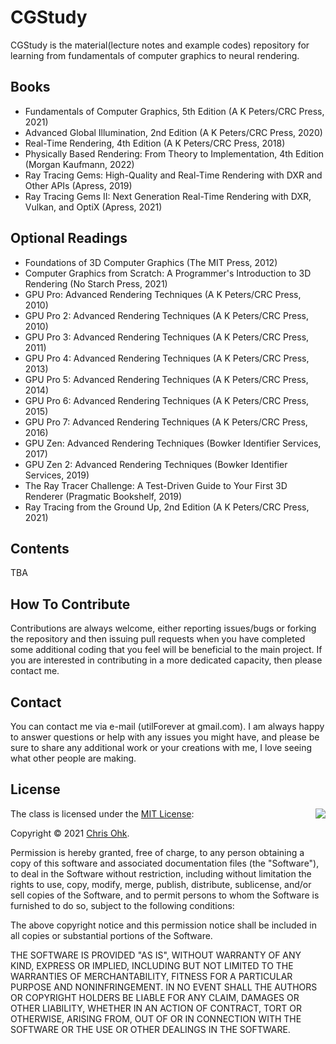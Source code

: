 # CGStudy

CGStudy is the material(lecture notes and example codes) repository for learning from fundamentals of computer graphics to neural rendering.

## Books

- Fundamentals of Computer Graphics, 5th Edition (A K Peters/CRC Press, 2021)
- Advanced Global Illumination, 2nd Edition (A K Peters/CRC Press, 2020)
- Real-Time Rendering, 4th Edition (A K Peters/CRC Press, 2018)
- Physically Based Rendering: From Theory to Implementation, 4th Edition (Morgan Kaufmann, 2022)
- Ray Tracing Gems: High-Quality and Real-Time Rendering with DXR and Other APIs (Apress, 2019)
- Ray Tracing Gems II: Next Generation Real-Time Rendering with DXR, Vulkan, and OptiX (Apress, 2021)

## Optional Readings

- Foundations of 3D Computer Graphics (The MIT Press, 2012)
- Computer Graphics from Scratch: A Programmer's Introduction to 3D Rendering (No Starch Press, 2021)
- GPU Pro: Advanced Rendering Techniques (A K Peters/CRC Press, 2010)
- GPU Pro 2: Advanced Rendering Techniques (A K Peters/CRC Press, 2010)
- GPU Pro 3: Advanced Rendering Techniques (A K Peters/CRC Press, 2011)
- GPU Pro 4: Advanced Rendering Techniques (A K Peters/CRC Press, 2013)
- GPU Pro 5: Advanced Rendering Techniques (A K Peters/CRC Press, 2014)
- GPU Pro 6: Advanced Rendering Techniques (A K Peters/CRC Press, 2015)
- GPU Pro 7: Advanced Rendering Techniques (A K Peters/CRC Press, 2016)
- GPU Zen: Advanced Rendering Techniques (Bowker Identifier Services, 2017)
- GPU Zen 2: Advanced Rendering Techniques (Bowker Identifier Services, 2019)
- The Ray Tracer Challenge: A Test-Driven Guide to Your First 3D Renderer (Pragmatic Bookshelf, 2019)
- Ray Tracing from the Ground Up, 2nd Edition (A K Peters/CRC Press, 2021)

## Contents

TBA

## How To Contribute

Contributions are always welcome, either reporting issues/bugs or forking the repository and then issuing pull requests when you have completed some additional coding that you feel will be beneficial to the main project. If you are interested in contributing in a more dedicated capacity, then please contact me.

## Contact

You can contact me via e-mail (utilForever at gmail.com). I am always happy to answer questions or help with any issues you might have, and please be sure to share any additional work or your creations with me, I love seeing what other people are making.

## License

<img align="right" src="http://opensource.org/trademarks/opensource/OSI-Approved-License-100x137.png">

The class is licensed under the [MIT License](http://opensource.org/licenses/MIT):

Copyright &copy; 2021 [Chris Ohk](http://www.github.com/utilForever).

Permission is hereby granted, free of charge, to any person obtaining a copy of this software and associated documentation files (the "Software"), to deal in the Software without restriction, including without limitation the rights to use, copy, modify, merge, publish, distribute, sublicense, and/or sell copies of the Software, and to permit persons to whom the Software is furnished to do so, subject to the following conditions:

The above copyright notice and this permission notice shall be included in all copies or substantial portions of the Software.

THE SOFTWARE IS PROVIDED "AS IS", WITHOUT WARRANTY OF ANY KIND, EXPRESS OR IMPLIED, INCLUDING BUT NOT LIMITED TO THE WARRANTIES OF MERCHANTABILITY, FITNESS FOR A PARTICULAR PURPOSE AND NONINFRINGEMENT. IN NO EVENT SHALL THE AUTHORS OR COPYRIGHT HOLDERS BE LIABLE FOR ANY CLAIM, DAMAGES OR OTHER LIABILITY, WHETHER IN AN ACTION OF CONTRACT, TORT OR OTHERWISE, ARISING FROM, OUT OF OR IN CONNECTION WITH THE SOFTWARE OR THE USE OR OTHER DEALINGS IN THE SOFTWARE.
